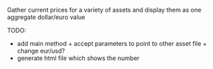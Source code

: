 Gather current prices for a variety of assets and display them as one aggregate dollar/euro value

TODO:
- add main method + accept parameters to point to other asset file + change eur/usd?
- generate html file which shows the number
